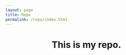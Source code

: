 ```yaml
---
layout: page
title: Repo
permalink: /repo/index.html
---
```


<center><h1>This is my repo.</h1></center>

<!-- 
 
 -->